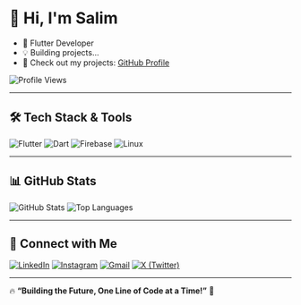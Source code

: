 # 👋 Hi, I'm Salim  
- 🚀 Flutter Developer  
- 💡 Building projects...
- 🔗 Check out my projects: [GitHub Profile](https://github.com/zalim-388)


![Profile Views](https://komarev.com/ghpvc/?username=zalim-388&label=Profile%20views&color=0e75b6&style=flat)



---

## 🛠 **Tech Stack & Tools**
![Flutter](https://img.shields.io/badge/-Flutter-02569B?style=flat&logo=flutter&logoColor=white)
![Dart](https://img.shields.io/badge/-Dart-0175C2?style=flat&logo=dart&logoColor=white)
![Firebase](https://img.shields.io/badge/-Firebase-FFCA28?style=flat&logo=firebase&logoColor=black)
![Linux](https://img.shields.io/badge/-Linux-FCC624?style=flat&logo=linux&logoColor=black)


---

## 📊 **GitHub Stats**
![GitHub Stats](https://github-readme-stats.vercel.app/api?username=zalim-388&show_icons=true&theme=radical)
![Top Languages](https://github-readme-stats.vercel.app/api/top-langs/?username=zalim-388&layout=compact&theme=radical)

---

## 🔗 **Connect with Me**
[![LinkedIn](https://img.shields.io/badge/-LinkedIn-blue?style=flat&logo=linkedin)](www.linkedin.com/in/zalim388)
[![Instagram](https://img.shields.io/badge/-Instagram-E4405F?style=flat&logo=instagram&logoColor=white)](https://www.instagram.com/zaliiim__?igsh=emg5NTZ3Z3pjNGkz)
[![Gmail](https://img.shields.io/badge/-Gmail-D14836?style=flat&logo=gmail&logoColor=white)](mailto:your.zaalim388@gmail.com)
[![X (Twitter)](https://img.shields.io/badge/-X-000000?style=flat&logo=twitter)]([https://twitter.com/yourprofile](https://x.com/zaalim388?t=utLG5FPHyEPqxAdoD9xMuw&s=09https://whatsapp.com/channel/0029Vb3Gslq6hENhWfOcV))

---

🔥 **“Building the Future, One Line of Code at a Time!”** 🚀
